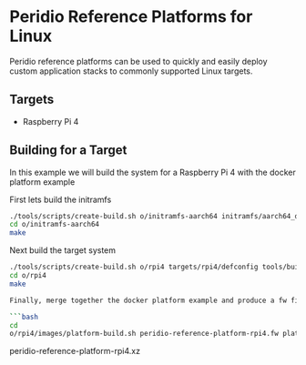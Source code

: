 # Peridio Reference Platforms for Linux

Peridio reference platforms can be used to quickly and easily deploy custom application stacks to commonly supported Linux targets.

## Targets

* Raspberry Pi 4

## Building for a Target

In this example we will build the system for a Raspberry Pi 4 with the docker platform example

First lets build the initramfs

```bash
./tools/scripts/create-build.sh o/initramfs-aarch64 initramfs/aarch64_defconfig
cd o/initramfs-aarch64
make
```

Next build the target system

```bash
./tools/scripts/create-build.sh o/rpi4 targets/rpi4/defconfig tools/buildroot-external-peridio-platform/configs/peridio_platform_defconfig
cd o/rpi4
make

Finally, merge together the docker platform example and produce a fw file

```bash
cd
o/rpi4/images/platform-build.sh peridio-reference-platform-rpi4.fw platforms/docker
```

peridio-reference-platform-rpi4.xz

